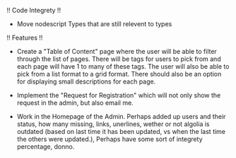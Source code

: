 <!-- @format -->

!! Code Integrety !!

- Move nodescript Types that are still relevent to types

!! Features !!

- Create a "Table of Content" page where the user will be able to filter through the list of pages. There will be tags for users to pick from and each page will have 1 to many of these tags. The user will
  also be able to pick from a list format to a grid format. There should also be an option for displaying small descriptions for each page.

- Implement the "Request for Registration" which will not only show the request in the admin, but also email me.

- Work in the Homepage of the Admin. Perhaps added up users and their status, how many missing, links, unerlines, wether or not algolia is outdated (based on last time it has been updated, vs when the last time the others were updated.), Perhaps have some sort of integrety percentage, donno.
